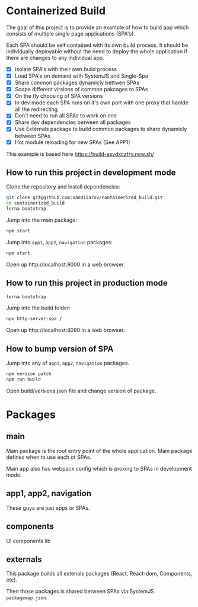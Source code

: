 # Containerized Build

The goal of this project is to provide an example of how to build app which consists of multiple single page applications (SPA's).

Each SPA should be self contained with its own build process. It should be individually deployable without the need to deploy the whole application if there are changes to any individual app.

- [x] Isolate SPA's with their own build process
- [x] Load SPA's on demand with SystemJS and Single-Spa
- [x] Share common packages dynamicly bettwen SPAs
- [x] Scope different virsions of common pakcages to SPAs
- [x] On the fly choosing of SPA versions
- [x] In dev mode each SPA runs on it's own port with one proxy that hanlde all the redirecting
- [x] Don't need to run all SPAs to work on one
- [x] Share dev dependencies between all packages
- [x] Use Externals package to build common packages to share dynamicly between SPAs
- [x] Hot module reloading for new SPAs (See APP1)

This example is based here https://build-asvdxczfry.now.sh/

## How to run this project in development mode

Clone the repository and install dependencies:

```sh
git clone git@github.com:sandiiarov/containerized_build.git
cd containerized_build
lerna bootstrap
```

Jump into the main package:

```sh
npm start
```

Jump into `app1`, `app2`, `navigation` packages:

```sh
npm start
```

Open up http://localhost:9000 in a web browser.

## How to run this project in production mode

```sh
lerna bootstrap
```

Jump into the build folder:

```sh
npx http-server-spa /
```

Open up http://localhost:8080 in a web browser.

## How to bump version of SPA

Jump into any of `app1`, `app2`, `navigation` packages.

```sh
npm version patch
npm run build
```

Open build/versions.json file and change version of package.

# Packages

## main

Main package is the root entry point of the whole application. Main package defines when to use each of SPAs.

Main app also has webpack config which is proxing to SPAs in development mode.

## app1, app2, navigation

These guys are just apps or SPAs.

## components

UI components lib

## externals

This package builds all extenals packages (React, React-dom, Components, etc).

Then those packages is shared between SPAs via SystemJS `packagemap.json`.
